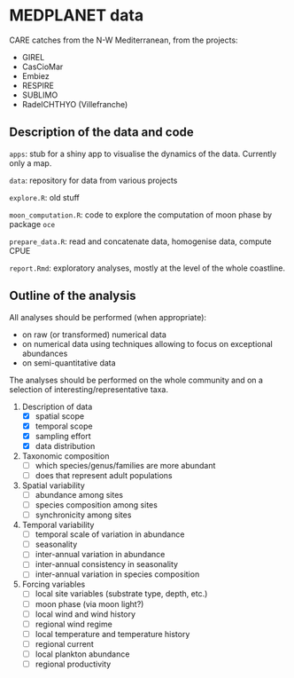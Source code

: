 # MEDPLANET data

CARE catches from the N-W Mediterranean, from the projects:

- GIREL
- CasCioMar
- Embiez
- RESPIRE
- SUBLIMO
- RadeICHTHYO (Villefranche)

## Description of the data and code

`apps`: stub for a shiny app to visualise the dynamics of the data. Currently only a map.

`data`: repository for data from various projects

`explore.R`: old stuff

`moon_computation.R`: code to explore the computation of moon phase by package `oce` 

`prepare_data.R`: read and concatenate data, homogenise data, compute CPUE

`report.Rmd`: exploratory analyses, mostly at the level of the whole coastline.


## Outline of the analysis

All analyses should be performed (when appropriate):

-   on raw (or transformed) numerical data
-   on numerical data using techniques allowing to focus on exceptional abundances
-   on semi-quantitative data

The analyses should be performed on the whole community and on a selection of interesting/representative taxa.

1. Description of data
    - [x] spatial scope
    - [x] temporal scope
    - [x] sampling effort
    - [x] data distribution

2. Taxonomic composition
    - [ ] which species/genus/families are more abundant
    - [ ] does that represent adult populations

3. Spatial variability
    - [ ] abundance among sites
    - [ ] species composition among sites
    - [ ] synchronicity among sites
    
4. Temporal variability
    - [ ] temporal scale of variation in abundance
    - [ ] seasonality
    - [ ] inter-annual variation in abundance
    - [ ] inter-annual consistency in seasonality
    - [ ] inter-annual variation in species composition
        
5. Forcing variables
    - [ ] local site variables (substrate type, depth, etc.)
    - [ ] moon phase (via moon light?)
    - [ ] local wind and wind history
    - [ ] regional wind regime
    - [ ] local temperature and temperature history
    - [ ] regional current
    - [ ] local plankton abundance
    - [ ] regional productivity
